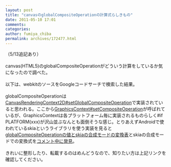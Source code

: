 ```yaml
---
layout: post
title: "canvasのglobalCompositeOperationの計算式らしきもの"
date: 2011-05-10 17:01
comments: 
categories: 
author: fumiya_chiba
permalink: archives/172477.html
---
```


（5/13追記あり）<br>
<br>
canvas(HTML5)のglobalCompositeOperationがどういう計算をしているか気になったので調べた。<br>
<br>
以下は、webkitのソースをGoogleコードサーチで検索した結果。<br>
<br>
globalCompositeOperationは<a href="http://www.google.co.jp/codesearch/p?hl=ja#N6Qhr5kJSgQ/WebCore/html/canvas/CanvasRenderingContext2D.cpp&q=setGlobalCompositeOperation&sa=N&cd=1&ct=rc">CanvasRenderingContext2D#setGlobalCompositeOperation</a>で実装されていると思われる。ここから<a href="http://www.google.co.jp/codesearch/p?hl=ja#N6Qhr5kJSgQ/WebCore/platform/graphics/GraphicsContext.h&q=setCompositeOperation&sa=N&cd=1&ct=rc">GraphicsContext#setCompositeOperation</a>が呼ばれているが、GraphicsContextは各プラットフォーム毎に実装されるものらしく#if PLATFORM(xxx)が沢山並ぶなんとも面倒そうな感じ。とりあえずAndroidで使われているskiaというライブラリを使う実装を見ると<a href="http://www.google.co.jp/codesearch/p?hl=ja#N6Qhr5kJSgQ/WebCore/platform/graphics/skia/SkiaUtils.cpp&q=gMapCompositOpsToSkiaModes&sa=N&cd=1&ct=rc">globalCompositeOperationの値とskiaの合成モードの変換表</a>とskiaの合成モードでの変換式を<a href="http://www.google.co.jp/codesearch/p?hl=ja#wB4xAW-hpIM/include/effects/SkPorterDuff.h&q=SkPorterDuff%20android&sa=N&cd=1&ct=rc">コメント中に発見</a>。<br>
<br>
きれいに整形したり、転載するのはめんどうなので、知りたい方は上記リンクを確認してください。<br>


